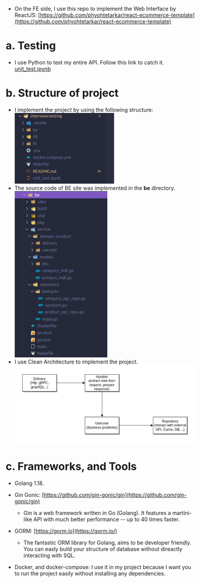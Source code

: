 * On the FE side, I use this repo to implement the Web Interface by ReactJS: [https://github.com/phyohtetarkar/react-ecommerce-template](https://github.com/phyohtetarkar/react-ecommerce-template)
# a. Testing
* I use Python to test my entire API. Follow this link to catch it. [unit_test.ipynb](./unit_test.ipynb)

# b. Structure of project
* I implement the project by using the following structure:<br>
  ![](./img/01.png)
* The source code of BE site was implemented in the **be** directory.<br>
  ![](./img/02.png)
* I use Clean Architecture to implement the project.<br>
  ![](./img/03.png)

# c. Frameworks, and Tools
* Golang 1.18.
* Gin Gonic: [https://github.com/gin-gonic/gin](https://github.com/gin-gonic/gin)
  * Gin is a web framework written in Go (Golang). It features a martini-like API with much better performance -- up to 40 times faster.
* GORM: [https://gorm.io](https://gorm.io/)
  * The fantastic ORM library for Golang, aims to be developer friendly. You can easly build your structure of database without direactly interacting with SQL.

* Docker, and docker-compose: I use it in my project because I want you to run the project easily without installing any dependencies.